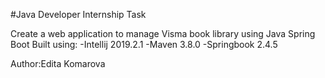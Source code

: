 
#Java Developer Internship Task

Create a web application to manage Visma book library using Java Spring Boot
Built using:
-Intellij 2019.2.1 
-Maven 3.8.0
-Springbook 2.4.5

Author:Edita Komarova
